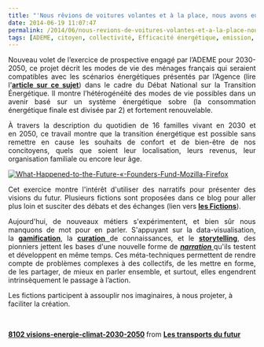 ```yaml
---
title: "'Nous rêvions de voitures volantes et à la place, nous avons eu 140 caractères'"
date: 2014-06-19 11:07:47
permalink: /2014/06/nous-revions-de-voitures-volantes-et-a-la-place-nous-avons-eu-140-caracteres-2.html
tags: [ADEME, citoyen, collectivité, Efficacité énergétique, emission, emploi, Energie, fiscalité, gouvernance, Infrastructure, innovation, internet, management de la mobilité, marchabilité, marchandises, marche]
---
```


<p style="text-align: justify">Nouveau volet de l’exercice de prospective engagé par l’ADEME pour 2030-2050, ce projet décrit les modes de vie des ménages français qui seraient compatibles avec les scénarios énergétiques présentés par l’Agence (lire l'<a href="https://gabrielplassat.github.io/transportsdufutur/2013/04/visions-energetiques-2030-2050-complements-transports-mobilites.html" target="_blank"><strong>article sur ce sujet</strong></a>) dans le cadre du Débat National sur la Transition Énergétique. Il montre l’hétérogénéité des modes de vie possibles dans un avenir basé sur un système énergétique sobre (la consommation énergétique finale est divisée par 2) et fortement renouvelable.</p> <p style="text-align: justify">À travers la description du quotidien de 16 familles vivant en 2030 et en 2050, ce travail montre que la transition énergétique est possible sans remettre en cause les souhaits de confort et de bien-être de nos concitoyens, quels que soient leur localisation, leurs revenus, leur organisation familiale ou encore leur âge.</p> <p style="text-align: justify"><a class="asset-img-link" href="https://gabrielplassat.github.io/transportsdufutur/wp-content/uploads/sites/6/old/6a0120a66d2ad4970b01a3fd214ca7970b-pi.png"><img alt="What-Happened-to-the-Future-«-Founders-Fund-Mozilla-Firefox" border="0" class="asset  asset-image at-xid-6a0120a66d2ad4970b01a3fd214ca7970b image-full img-responsive" src="/wp-content/uploads/sites/6/old/6a0120a66d2ad4970b01a3fd214ca7970b-800wi.png" title="What-Happened-to-the-Future-«-Founders-Fund-Mozilla-Firefox" /></a></p> <p style="text-align: justify">Cet exercice montre l'intérêt d'utiliser des narratifs pour présenter des visions du futur. Plusieurs fictions sont proposées dans ce blog pour aller plus loin et susciter des débats et des échanges (lien vers <a href="https://gabrielplassat.github.io/transportsdufutur/les-fictions-comme-accelerateur-creatif" target="_blank"><strong>les Fictions</strong></a>).</p> <p style="text-align: justify"></p>  <!--more-->  <p style="text-align: justify">Aujourd'hui, de nouveaux métiers s'expérimentent, et bien sûr nous manquons de mot pour en parler. S'appuyant sur la data-visualisation, la <strong><a href="http://www.duperrin.com/english/2012/12/11/when-gamification-creates-addiction-and-not-engagement/">gamification</a></strong>, la <a href="http://fr.wikipedia.org/wiki/Curation_de_contenu" target="_blank"><strong>curation</strong> </a>de connaissances, et le <strong><a href="http://designingliteracy.com/literacyoftheimagination/" target="_blank">storytelling</a></strong>, des pionniers jettent les bases d'une nouvelle forme de <strong><em><a href="http://edgeperspectives.typepad.com/edge_perspectives/2011/05/the-pull-of-narrative-in-search-of-persistent-context.html" target="_blank">narration </a></em></strong>qu'ils testent et développent en même temps. Ces méta-techniques permettent de rendre compte de problèmes complexes à des collectifs, de les mettre en forme, de les partager, de mieux en parler ensemble, et surtout, elles engendrent intrinsèquement le passage à l’action.</p> <p>Les fictions participent à assouplir nos imaginaires, à nous projeter, à faciliter la création.</p> <p style="text-align: justify"> </p> <p> </p> <div style="margin-bottom: 5px"><strong> <a href="https://fr.slideshare.net/transportsdufutur/8102-visionsenergieclimat20302050" target="_blank" title="8102 visions-energie-climat-2030-2050">8102 visions-energie-climat-2030-2050</a> </strong> from <strong><a href="http://www.slideshare.net/transportsdufutur" target="_blank">Les transports du futur</a></strong></div>

